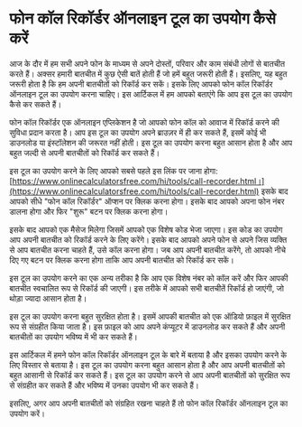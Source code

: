 फोन कॉल रिकॉर्डर ऑनलाइन टूल का उपयोग कैसे करें
==============================================

आज के दौर में हम सभी अपने फोन के माध्यम से अपने दोस्तों, परिवार और काम संबंधी लोगों से बातचीत करते हैं। अक्सर हमारी बातचीत में कुछ ऐसी बातें होती हैं जो हमें बहुत जरूरी होती हैं। इसलिए, यह बहुत जरूरी होता है कि हम अपनी बातचीतों को रिकॉर्ड कर सकें। इसके लिए आपको फोन कॉल रिकॉर्डर ऑनलाइन टूल का उपयोग करना चाहिए। इस आर्टिकल में हम आपको बताएंगे कि आप इस टूल का उपयोग कैसे कर सकते हैं।

फोन कॉल रिकॉर्डर एक ऑनलाइन एप्लिकेशन है जो आपको फोन कॉल को आवाज में रिकॉर्ड करने की सुविधा प्रदान करता है। आप इस टूल का उपयोग अपने ब्राउज़र में ही कर सकते हैं, इसमें कोई भी डाउनलोड या इंस्टॉलेशन की जरूरत नहीं होती। इस टूल का उपयोग करना बहुत आसान होता है और आप बहुत जल्दी से अपनी बातचीतों को रिकॉर्ड कर सकते हैं।

इस टूल का उपयोग करने के लिए आपको सबसे पहले इस लिंक पर जाना होगा: [https://www.onlinecalculatorsfree.com/hi/tools/call-recorder.html।](https://www.onlinecalculatorsfree.com/hi/tools/call-recorder.html) इसके बाद आपको सीधे "फोन कॉल रिकॉर्डर" ऑप्शन पर क्लिक करना होगा। इसके बाद आपको अपना फोन नंबर डालना होगा और फिर "शुरू" बटन पर क्लिक करना होगा।

इसके बाद आपको एक मैसेज मिलेगा जिसमें आपको एक विशेष कोड भेजा जाएगा। इस कोड का उपयोग आप अपनी बातचीत को रिकॉर्ड करने के लिए करेंगे। इसके बाद आपको अपने फोन से अपने जिस व्यक्ति से आप बातचीत करना चाहते हैं, उसे कॉल करना होगा। जब आप अपनी बातचीत करेंगे, तो आपको नीचे दिए गए बटन पर क्लिक करना होगा ताकि आप अपनी बातचीत को रिकॉर्ड कर सकें।

इस टूल का उपयोग करने का एक अन्य तरीका है कि आप एक विशेष नंबर को कॉल करें और फिर आपकी बातचीत स्वचालित रूप से रिकॉर्ड की जाएगी। इस तरीके में आपको सभी बातचीतें रिकॉर्ड हो जाएंगी, जो थोड़ा ज्यादा आसान होता है।

इस टूल का उपयोग करना बहुत सुरक्षित होता है। इसमें आपकी बातचीत को एक ऑडियो फ़ाइल में सुरक्षित रूप से संग्रहीत किया जाता है। इस फ़ाइल को आप अपने कंप्यूटर में डाउनलोड कर सकते हैं और अपनी बातचीतों का उपयोग भविष्य में भी कर सकते हैं।

इस आर्टिकल में हमने फोन कॉल रिकॉर्डर ऑनलाइन टूल के बारे में बताया है और इसका उपयोग करने के लिए विस्तार से बताया है। इस टूल का उपयोग करना बहुत आसान होता है और आप अपनी बातचीतों को बहुत आसानी से रिकॉर्ड कर सकते हैं। इस टूल का उपयोग करने से आप अपनी बातचीतों को सुरक्षित रूप से संग्रहीत कर सकते हैं और भविष्य में उनका उपयोग भी कर सकते हैं।

इसलिए, अगर आप अपनी बातचीतों को संग्रहित रखना चाहते हैं तो फोन कॉल रिकॉर्डर ऑनलाइन टूल का उपयोग करें।